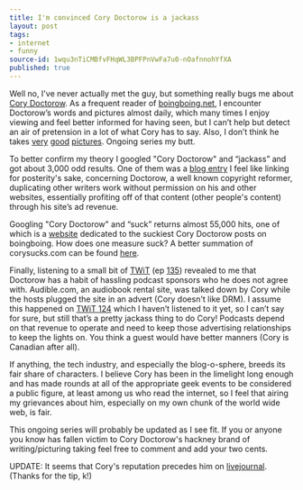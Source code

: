```yaml
---
title: I'm convinced Cory Doctorow is a jackass
layout: post
tags:
- internet
- funny
source-id: 1wqu3nTiCMBfvFHqWL3BPFPnVwFa7u0-nOafnnohYfXA
published: true
---
```

Well no, I've never actually met the guy, but something really bugs me about [Cory Doctorow](http://en.wikipedia.org/wiki/Cory_Doctorow). As a frequent reader of [boingboing.net](http://www.boingboing.net/), I encounter Doctorow’s words and pictures almost daily, which many times I enjoy viewing and feel better informed for having seen, but I can’t help but detect an air of pretension in a lot of what Cory has to say. Also, I don’t think he takes [very](http://www.boingboing.net/2008/01/01/carousel-of-progress-1.html) [good](http://www.boingboing.net/2007/12/30/vivid-cabbages.html) [pictures](http://www.boingboing.net/2008/01/27/500-euro-notes-not-w.html). Ongoing series my butt.

To better confirm my theory I googled "Cory Doctorow" and “jackass” and got about 3,000 odd results. One of them was a [blog entry](http://theshapeofdays.com/2007/10/14/my-weekly-cory-doctorow-character-assassination.html) I feel like linking for posterity's sake, concerning Doctorow, a well known copyright reformer, duplicating other writers work without permission on his and other websites, essentially profiting off of that content (other people's content) through his site’s ad revenue.

Googling "Cory Doctorow" and “suck” returns almost 55,000 hits, one of which is a [website](http://www.corysucks.com/) dedicated to the suckiest Cory Doctorow posts on boingboing. How does one measure suck? A better summation of corysucks.com can be found [here](http://blog.blogebrity.com/2006/03/measuring-suck-cory-doctorow-edition/).

Finally, listening to a small bit of [TWiT](http://twit.tv/) (ep [135](https://twit.tv/shows/twit-live-specials/episodes/135)) revealed to me that Doctorow has a habit of hassling podcast sponsors who he does not agree with. Audible.com, an audiobook rental site, was talked down by Cory while the hosts plugged the site in an advert (Cory doesn't like DRM). I assume this happened on [TWiT 124](https://twit.tv/shows/twit-live-specials/episodes/124) which I haven’t listened to it yet, so I can’t say for sure, but still that’s a pretty jackass thing to do Cory! Podcasts depend on that revenue to operate and need to keep those advertising relationships to keep the lights on. You think a guest would have better manners (Cory is Canadian after all).

If anything, the tech industry, and especially the blog-o-sphere, breeds its fair share of characters. I believe Cory has been in the limelight long enough and has made rounds at all of the appropriate geek events to be considered a public figure, at least among us who read the internet, so I feel that airing my grievances about him, especially on my own chunk of the world wide web, is fair.

This ongoing series will probably be updated as I see fit. If you or anyone you know has fallen victim to Cory Doctorow's hackney brand of writing/picturing taking feel free to comment and add your two cents.

UPDATE: It seems that Cory's reputation precedes him on [livejournal](http://cory-doctorow.livejournal.com/). (Thanks for the tip, k!)

